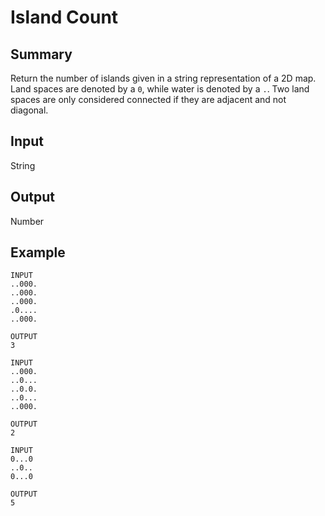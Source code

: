 # Island Count

## Summary

Return the number of islands given in a string representation of a 2D map. Land spaces are denoted by a `0`, while water is denoted by a `.`. Two land spaces are only considered connected if they are adjacent and not diagonal.

## Input

String

## Output

Number

## Example

```
INPUT
..000.
..000.
..000.
.0....
..000.

OUTPUT
3
```

```
INPUT
..000.
..0...
..0.0.
..0...
..000.

OUTPUT
2
```

```
INPUT
0...0
..0..
0...0

OUTPUT
5
```